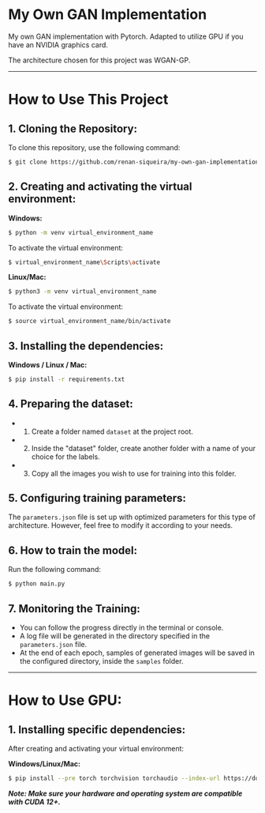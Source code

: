 # My Own GAN Implementation

My own GAN implementation with Pytorch.
Adapted to utilize GPU if you have an NVIDIA graphics card.

The architecture chosen for this project was WGAN-GP.

---

# How to Use This Project

## 1. Cloning the Repository:

To clone this repository, use the following command:
```bash
$ git clone https://github.com/renan-siqueira/my-own-gan-implementation.git
```

## 2. Creating and activating the virtual environment:

__Windows:__
```bash
$ python -m venv virtual_environment_name
```

To activate the virtual environment:
```bash
$ virtual_environment_name\Scripts\activate
```

__Linux/Mac:__
```bash
$ python3 -m venv virtual_environment_name
```

To activate the virtual environment:
```bash
$ source virtual_environment_name/bin/activate
```

## 3. Installing the dependencies:

__Windows / Linux / Mac:__
```bash
$ pip install -r requirements.txt
```

## 4. Preparing the dataset:

- 1. Create a folder named `dataset` at the project root.
- 2. Inside the "dataset" folder, create another folder with a name of your choice for the labels.
- 3. Copy all the images you wish to use for training into this folder.

## 5. Configuring training parameters:

The `parameters.json` file is set up with optimized parameters for this type of architecture. However, feel free to modify it according to your needs.

## 6. How to train the model:

Run the following command:
```bash
$ python main.py
```

## 7. Monitoring the Training:

- You can follow the progress directly in the terminal or console.
- A log file will be generated in the directory specified in the `parameters.json` file.
- At the end of each epoch, samples of generated images will be saved in the configured directory, inside the `samples` folder.

---

# How to Use GPU:

## 1. Installing specific dependencies:

After creating and activating your virtual environment:

__Windows/Linux/Mac:__

```bash
$ pip install --pre torch torchvision torchaudio --index-url https://download.pytorch.org/whl/nightly/cu121
```

*__Note: Make sure your hardware and operating system are compatible with CUDA 12+.__*
